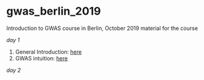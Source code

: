 # gwas_berlin_2019
Introduction to GWAS course in Berlin, October 2019
material for the course


*day 1*

1. General Introduction: [here](https://docs.google.com/presentation/d/1yb6z2UIRh1FKgauUA0MTck21vMKFs1Zc6NG9wCY8GZw/edit)
2. GWAS intuition: [here](https://docs.google.com/presentation/d/145elGyXlUvL21RIoMHAly042ltvcnQ3x0-U8vwxX31Q/edit)

*day 2*

